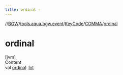 ```yaml
---
title: ordinal -
---
```

//[BGW](../../../../index.md)/[tools.aqua.bgw.event](../../index.md)/[KeyCode](../index.md)/[COMMA](index.md)/[ordinal](ordinal.md)



# ordinal  
[jvm]  
Content  
val [ordinal](ordinal.md): [Int](https://kotlinlang.org/api/latest/jvm/stdlib/kotlin/-int/index.html)  



